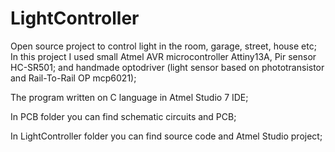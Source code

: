 # LightController
Open source project to control light in the room, garage, street, house etc;
In this project I used small Atmel AVR microcontroller Attiny13A, Pir sensor HC-SR501;
and handmade optodriver (light sensor based on phototransistor and Rail-To-Rail OP mcp6021);

The program written on C language in Atmel Studio 7 IDE;

In PCB folder you can find schematic circuits and PCB;

In LightController folder you can find source code and Atmel Studio project;
